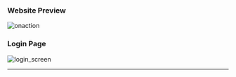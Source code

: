 ### Website Preview

![onaction](https://i.hizliresim.com/ii31nrb.gif)

### Login Page

![login_screen](https://i.hizliresim.com/thfjg71.png)

----
